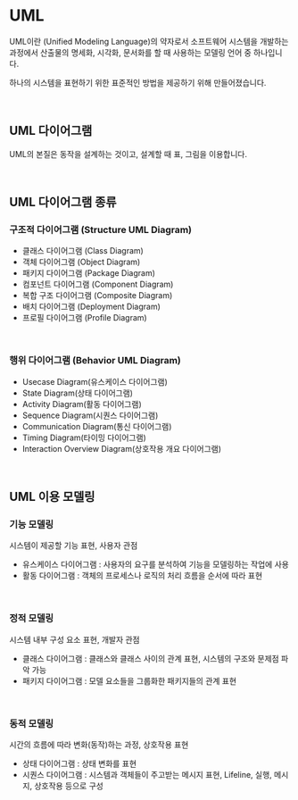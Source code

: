 # UML

UML이란 (Unified Modeling Language)의 약자로서 소프트웨어 시스템을 개발하는 과정에서 산출물의 명세화, 시각화, 문서화를 할 때 사용하는 모델링 언어 중 하나입니다.

하나의 시스템을 표현하기 위한 표준적인 방법을 제공하기 위해 만들어졌습니다.

<br />

## UML 다이어그램

UML의 본질은 동작을 설계하는 것이고, 설계할 때 표, 그림을 이용합니다.

<br />

## UML 다이어그램 종류

### 구조적 다이어그램 (Structure UML Diagram)

- 클래스 다이어그램 (Class Diagram)
- 객체 다이어그램 (Object Diagram)
- 패키지 다이어그램 (Package Diagram)
- 컴포넌트 다이어그램 (Component Diagram)
- 복합 구조 다이어그램 (Composite Diagram)
- 배치 다이어그램 (Deployment Diagram)
- 프로필 다이어그램 (Profile Diagram)

<br />

### 행위 다이어그램 (Behavior UML Diagram)

- Usecase Diagram(유스케이스 다이어그램)
- State Diagram(상태 다이어그램)
- Activity Diagram(활동 다이어그램)
- Sequence Diagram(시퀀스 다이어그램)
- Communication Diagram(통신 다이어그램)
- Timing Diagram(타이밍 다이어그램)
- Interaction Overview Diagram(상호작용 개요 다이어그램)

<br />

## UML 이용 모델링

### 기능 모델링

시스템이 제공할 기능 표현, 사용자 관점

- 유스케이스 다이어그램 : 사용자의 요구를 분석하여 기능을 모델링하는 작업에 사용
- 활동 다이어그램 : 객체의 프로세스나 로직의 처리 흐름을 순서에 따라 표현

<br />

### 정적 모델링

시스템 내부 구성 요소 표현, 개발자 관점

- 클래스 다이어그램 : 클래스와 클래스 사이의 관계 표현, 시스템의 구조와 문제점 파악 가능
- 패키지 다이어그램 : 모델 요소들을 그룹화한 패키지들의 관계 표현

<br />

### 동적 모델링

시간의 흐름에 따라 변화(동작)하는 과정, 상호작용 표현

- 상태 다이어그램 : 상태 변화를 표현
- 시퀀스 다이어그램 : 시스템과 객체들이 주고받는 메시지 표현, Lifeline, 실행, 메시지, 상호작용 등으로 구성



